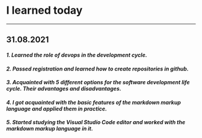 # __I learned today__
---
## __31.08.2021__

#### ___1. Learned the role of devops in the development cycle.___
#### ___2. Passed registration and learned how to create repositories in github.___
#### ___3. Acquainted with 5 different options for the software development life cycle. Their advantages and disadvantages.___
#### ___4. I got acquainted with the basic features of the markdown markup language and applied them in practice.___
#### ___5. Started studying the Visual Studio Code editor and worked with the markdown markup language in it.___


